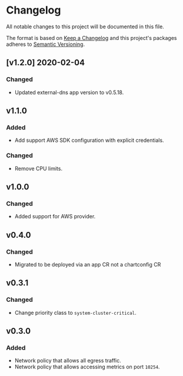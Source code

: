 # Changelog

All notable changes to this project will be documented in this file.

The format is based on [Keep a Changelog](http://keepachangelog.com/en/1.0.0/)
and this project's packages adheres to [Semantic Versioning](http://semver.org/spec/v2.0.0.html).

## [v1.2.0] 2020-02-04

### Changed

- Updated external-dns app version to v0.5.18.

## v1.1.0

### Added

- Add support AWS SDK configuration with explicit credentials.

### Changed

- Remove CPU limits.

## v1.0.0

### Changed

- Added support for AWS provider.

## v0.4.0

### Changed

- Migrated to be deployed via an app CR not a chartconfig CR

## v0.3.1

### Changed

- Change priority class to `system-cluster-critical`.


## v0.3.0

### Added

- Network policy that allows all egress traffic.
- Network policy that allows accessing metrics on port `10254`.


